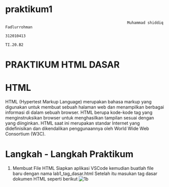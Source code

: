 # praktikum1 
                                                          Muhammad shiddiq Fadlurrohman
                                                                  312010413
                                                                   TI.20.B2
 
# PRAKTIKUM HTML DASAR
# HTML
HTML (Hypertest Markup Language) merupakan bahasa markup yang digunakan untuk membuat sebuah halaman web dan menampilkan berbagai informasi di dalam sebuah browser. HTML berupa kode-kode tag yang menginstruksikan browser untuk menghasilkan tampilan sesuai dengan yang diinginkan. HTML saat ini merupakan standar Internet yang didefinisikan dan dikendalikan penggunaannya oleh World Wide Web Consortium (W3C).
# Langkah - Langkah Praktikum
1. Membuat File HTML Siapkan aplikasi VSCode kemudian buatlah file baru dengan nama lab1_tag_dasar.html Setelah itu masukan tag dasar dokumen HTML seperti berikut
![1b](https://user-images.githubusercontent.com/73062038/158125490-4e5764d8-f497-4eb3-8547-f5fe19b6002f.jpeg)

